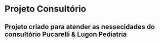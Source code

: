 # Projeto Consultório

## Projeto criado para atender as nessecidades do consultório Pucarelli & Lugon Pediatria 